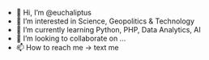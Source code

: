 - 👋 Hi, I’m @euchaliptus
- 👀 I’m interested in Science, Geopolitics & Technology
- 🌱 I’m currently learning Python, PHP, Data Analytics, AI
- 💞️ I’m looking to collaborate on ...
- 📫 How to reach me -> text me

<!---
euchaliptus/euchaliptus is a ✨ special ✨ repository because its `README.md` (this file) appears on your GitHub profile.
You can click the Preview link to take a look at your changes.
--->
